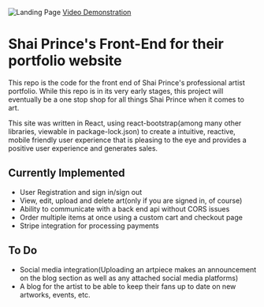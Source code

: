 ![Landing Page](https://i.ibb.co/kh8MF4q/landing.png)
[Video Demonstration](https://youtu.be/1mc8uM4_VnM)

# Shai Prince's Front-End for their portfolio website

This repo is the code for the front end of Shai Prince's professional artist portfolio. While this repo is in its very early stages, this project will eventually be a one stop shop for all things Shai Prince when it comes to art.

This site was written in React, using react-bootstrap(among many other libraries, viewable in package-lock.json) to create a intuitive, reactive, mobile friendly user experience that is pleasing to the eye and provides a positive user experience and generates sales.


## Currently Implemented

- User Registration and sign in/sign out
- View, edit, upload and delete art(only if you are signed in, of course)
- Ability to communicate with a back end api without CORS issues
- Order multiple items at once using a custom cart and checkout page 
- Stripe integration for processing payments

## To Do

- Social media integration(Uploading an artpiece makes an announcement on the blog section as well as any attached social media platforms)
- A blog for the artist to be able to keep their fans up to date on new artworks, events, etc.